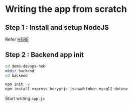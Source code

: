 # Writing the app from scratch


## Step 1 : Install and setup NodeJS

Refer [HERE](./setting-up-nodejs.md)

## Step 2 : Backend app init

```bash
cd demo-devops-hub
mkdir backend
cd backend

npm init -y
npm install express bcryptjs jsonwebtoken mysql2 dotenv
```

Start writing `app.js`

